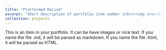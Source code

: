 ```yaml
---
title: "Platformed Racism"
excerpt: "Short description of portfolio item number 1<br/><img src='/images/IMG_4286 Medium.jpeg'>"
collection: projects
---
```


This is an item in your portfolio. It can be have images or nice text. If you name the file .md, it will be parsed as markdown. If you name the file .html, it will be parsed as HTML. 
